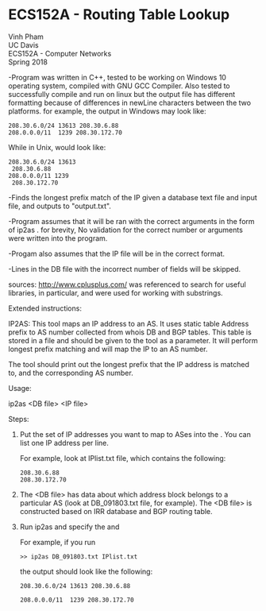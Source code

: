 
# ECS152A - Routing Table Lookup
Vinh Pham  
UC Davis  
ECS152A - Computer Networks  
Spring 2018

-Program was written in C++, tested to be working on Windows 10 operating system, compiled with GNU GCC Compiler. Also tested to successfully compile and run on linux but the output file has different formatting because of differences in newLine characters between the two platforms. 
for example, the output in Windows may look like:

   ```
   208.30.6.0/24 13613 208.30.6.88
   208.0.0.0/11  1239 208.30.172.70
   ```

While in Unix, would look like:
```
208.30.6.0/24 13613
 208.30.6.88
208.0.0.0/11 1239
 208.30.172.70
```

-Finds the longest prefix match of the IP given a database text file and input file, and outputs to "output.txt".

-Program assumes that it will be ran with the correct arguments in the form of ip2as <DB file> <IP file> . for brevity, No validation for the correct number or arguments were written into the program. 

-Progam also assumes that the IP file will be in the correct format.

-Lines in the DB file with the incorrect number of fields will be skipped.

sources:
http://www.cplusplus.com/ was referenced to search for useful libraries, in particular, <sstream> and <algorithm> were used for working with substrings.

Extended instructions:


 IP2AS: This tool maps an IP address to an AS. It uses static table
        Address prefix to AS number collected from whois DB and BGP
        tables. This table is stored in a file and should be given to
       the tool as a parameter. It will perform longest prefix
        matching and will map the IP to an AS number.

 The tool should print out the longest prefix that the IP
 address is matched to, and the corresponding AS number.

Usage: 

   ip2as \<DB file> \<IP file>  
 
Steps:

1. Put the set of IP addresses you want to map to ASes into the <IP
   file>. You can list one IP address per line. 
   
   For example, look at IPlist.txt file, which contains the following:
   ```
   208.30.6.88
   208.30.172.70
   ```
2. The \<DB file> has data about which address block belongs to
   a particular AS (look at DB_091803.txt file, for example).
   The \<DB file> is constructed based on IRR database and
   BGP routing table.
  
3. Run ip2as and specify the <DB file> and <IP file>

   For example, if you run 
   ```
   >> ip2as DB_091803.txt IPlist.txt
   ```
   the output should look like the following:
   ```
   208.30.6.0/24 13613 208.30.6.88
   
   208.0.0.0/11  1239 208.30.172.70
   ```
   
